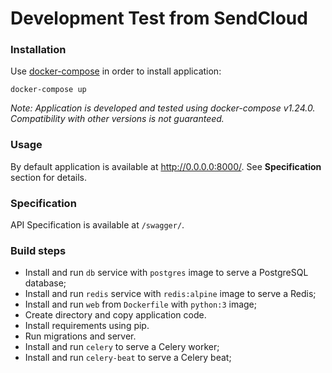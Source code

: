 # Development Test from SendCloud

### Installation

Use [docker-compose](https://docs.docker.com/compose/) in order to install application:

`docker-compose up`

_Note: Application is developed and tested using docker-compose v1.24.0. 
Compatibility with other versions is not guaranteed._ 


### Usage
By default application is available at http://0.0.0.0:8000/. 
See **Specification** section for details.


### Specification

API Specification is available at `/swagger/`.


### Build steps

- Install and run `db` service with `postgres` image to serve a PostgreSQL database;
- Install and run `redis` service with `redis:alpine` image to serve a Redis;
- Install and run `web` from `Dockerfile` with `python:3` image;
- Create directory and copy application code.
- Install requirements using pip.
- Run migrations and server.
- Install and run `celery` to serve a Celery worker;
- Install and run `celery-beat` to serve a Celery beat;



